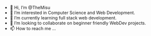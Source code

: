 - 👋 Hi, I’m @TheMisu
- 👀 I’m interested in Computer Science and Web Development.
- 🌱 I’m currently learning full stack web development.
- 💞️ I’m looking to collaborate on beginner friendly WebDev projects.
- 📫 How to reach me ...

<!---
TheMisu/TheMisu is a ✨ special ✨ repository because its `README.md` (this file) appears on your GitHub profile.
You can click the Preview link to take a look at your changes.
--->
